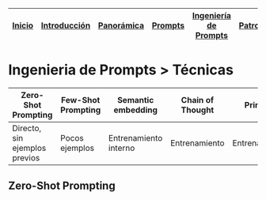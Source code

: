 <div align=right>

|[Inicio](/README.md)|[Introducción](/documentos/intro.md)|[Panorámica](/documentos/panorámica.md)|[Prompts](/prompts/README.md)|[Ingeniería de Prompts](/ingenieriaDePrompts/README.md)|[Patrones](/ingenieriaDePrompts/patrones/README.md)|[Casos de Uso](/casosDeUso/README.md)|
|-|-|-|-|-|-|-

</div>

# Ingenieria de Prompts > Técnicas


|Zero-Shot Prompting|Few-Shot Prompting|Semantic embedding|Chain of Thought|Priming|
|-|-|-|-|-|
|Directo, sin ejemplos previos|Pocos ejemplos|Entrenamiento interno|Entrenamiento|Entrenamiento|

## Zero-Shot Prompting


